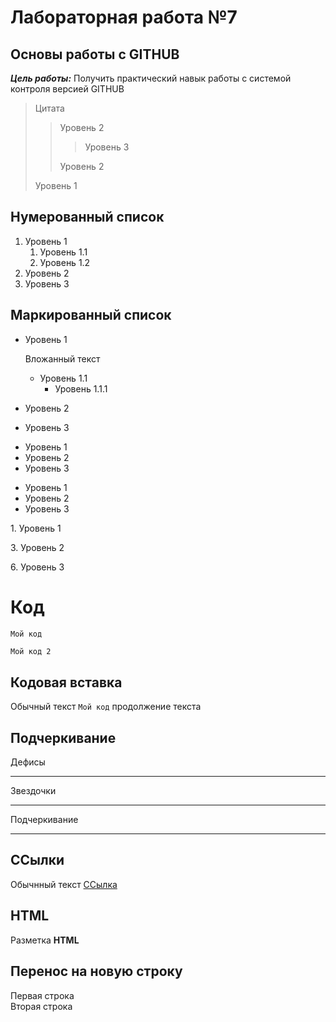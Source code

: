 # Лабораторная работа №7

## Основы работы с GITHUB

***Цель работы:*** Получить практический навык работы с системой контроля версией GITHUB

>Цитата
>> Уровень 2
>>> Уровень 3
>>
>> Уровень 2
>
> Уровень 1

## Нумерованный список

1. Уровень 1
   1. Уровень 1.1
   2. Уровень 1.2
3. Уровень 2
4. Уровень 3

## Маркированный список

* Уровень 1

   Вложанный текст
   * Уровень 1.1
       * Уровень 1.1.1
* Уровень 2
* Уровень 3

+ Уровень 1
+ Уровень 2
+ Уровень 3

- Уровень 1
- Уровень 2
- Уровень 3

1\. Уровень 1

3\. Уровень 2

6\. Уровень 3

# Код

```javascript
Мой код
```


    Мой код 2
    
## Кодовая вставка

Обычный текст `Мой код` продолжение текста

## Подчеркивание

Дефисы

---

Звездочки

***

Подчеркивание

___

## ССылки

Обычнный текст [ССылка](http://gooole.com "Сайт google")

## HTML

<p> Разметка <b>HTML</b> </p>

## Перенос на новую строку

Первая строка  
Вторая строка

